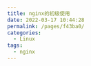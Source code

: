 ```yaml
---
title: nginx的初级使用
date: 2022-03-17 10:44:28
permalink: /pages/f43ba0/
categories:
  - Linux
tags:
  - nginx
---
```





